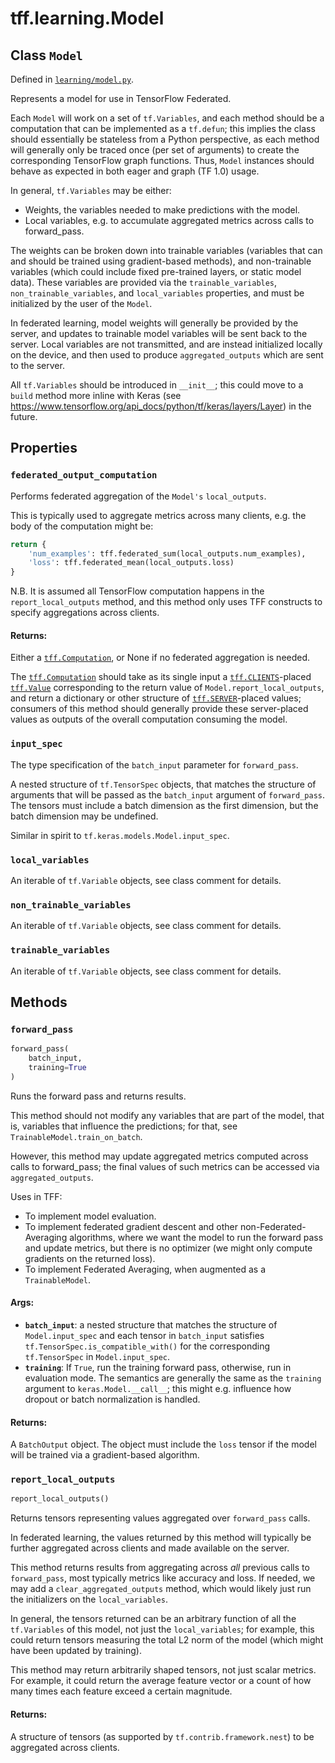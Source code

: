 <div itemscope itemtype="http://developers.google.com/ReferenceObject">
<meta itemprop="name" content="tff.learning.Model" />
<meta itemprop="path" content="Stable" />
<meta itemprop="property" content="federated_output_computation"/>
<meta itemprop="property" content="input_spec"/>
<meta itemprop="property" content="local_variables"/>
<meta itemprop="property" content="non_trainable_variables"/>
<meta itemprop="property" content="trainable_variables"/>
<meta itemprop="property" content="forward_pass"/>
<meta itemprop="property" content="report_local_outputs"/>
</div>

# tff.learning.Model

## Class `Model`





Defined in [`learning/model.py`](http://github.com/tensorflow/federated/tree/master/tensorflow_federated/python/learning/model.py).

<!-- Placeholder for "Used in" -->

Represents a model for use in TensorFlow Federated.

Each `Model` will work on a set of `tf.Variables`, and each method should be
a computation that can be implemented as a `tf.defun`; this implies the class
should essentially be stateless from a Python perspective, as each method
will generally only be traced once (per set of arguments) to create the
corresponding TensorFlow graph functions. Thus, `Model` instances should
behave as expected in both eager and graph (TF 1.0) usage.

In general, `tf.Variables` may be either:

  * Weights, the variables needed to make predictions with the model.
  * Local variables, e.g. to accumulate aggregated metrics across
    calls to forward_pass.

The weights can be broken down into trainable variables (variables
that can and should be trained using gradient-based methods), and
non-trainable variables (which could include fixed pre-trained layers,
or static model data). These variables are provided via the
`trainable_variables`, `non_trainable_variables`, and `local_variables`
properties, and must be initialized by the user of the `Model`.

In federated learning, model weights will generally be provided by the
server, and updates to trainable model variables will be sent back to the
server. Local variables are not transmitted, and are instead initialized
locally on the device, and then used to produce `aggregated_outputs` which
are sent to the server.

All `tf.Variables` should be introduced in `__init__`; this could move to a
`build` method more inline with Keras (see
https://www.tensorflow.org/api_docs/python/tf/keras/layers/Layer) in
the future.

## Properties

<h3 id="federated_output_computation"><code>federated_output_computation</code></h3>

Performs federated aggregation of the `Model's` `local_outputs`.

This is typically used to aggregate metrics across many clients, e.g. the
body of the computation might be:

```python
return {
    'num_examples': tff.federated_sum(local_outputs.num_examples),
    'loss': tff.federated_mean(local_outputs.loss)
}
```

N.B. It is assumed all TensorFlow computation happens in the
`report_local_outputs` method, and this method only uses TFF constructs to
specify aggregations across clients.

#### Returns:

Either a <a href="../../tff/Computation.md"><code>tff.Computation</code></a>, or None if no federated aggregation is needed.


The <a href="../../tff/Computation.md"><code>tff.Computation</code></a> should take as its single input a
<a href="../../tff.md#CLIENTS"><code>tff.CLIENTS</code></a>-placed <a href="../../tff/Value.md"><code>tff.Value</code></a> corresponding to the return value of
`Model.report_local_outputs`, and return a dictionary or other structure
of <a href="../../tff.md#SERVER"><code>tff.SERVER</code></a>-placed values; consumers of this method should generally
provide these server-placed values as outputs of the overall computation
consuming the model.

<h3 id="input_spec"><code>input_spec</code></h3>

The type specification of the `batch_input` parameter for `forward_pass`.

A nested structure of `tf.TensorSpec` objects, that matches the structure of
arguments that will be passed as the `batch_input` argument of
`forward_pass`. The tensors must include a batch dimension as the first
dimension, but the batch dimension may be undefined.

Similar in spirit to `tf.keras.models.Model.input_spec`.

<h3 id="local_variables"><code>local_variables</code></h3>

An iterable of `tf.Variable` objects, see class comment for details.

<h3 id="non_trainable_variables"><code>non_trainable_variables</code></h3>

An iterable of `tf.Variable` objects, see class comment for details.

<h3 id="trainable_variables"><code>trainable_variables</code></h3>

An iterable of `tf.Variable` objects, see class comment for details.



## Methods

<h3 id="forward_pass"><code>forward_pass</code></h3>

``` python
forward_pass(
    batch_input,
    training=True
)
```

Runs the forward pass and returns results.

This method should not modify any variables that are part of the model, that
is, variables that influence the predictions; for that, see
`TrainableModel.train_on_batch`.

However, this method may update aggregated metrics computed across calls to
forward_pass; the final values of such metrics can be accessed via
`aggregated_outputs`.

Uses in TFF:

  * To implement model evaluation.
  * To implement federated gradient descent and other
    non-Federated-Averaging algorithms, where we want the model to run the
    forward pass and update metrics, but there is no optimizer
    (we might only compute gradients on the returned loss).
  * To implement Federated Averaging, when augmented as a `TrainableModel`.

#### Args:

* <b>`batch_input`</b>: a nested structure that matches the structure of
    `Model.input_spec` and each tensor in `batch_input` satisfies
    `tf.TensorSpec.is_compatible_with()` for the corresponding
    `tf.TensorSpec` in `Model.input_spec`.
* <b>`training`</b>: If `True`, run the training forward pass, otherwise, run in
    evaluation mode. The semantics are generally the same as the `training`
    argument to `keras.Model.__call__`; this might e.g. influence how
    dropout or batch normalization is handled.


#### Returns:

A `BatchOutput` object. The object must include the `loss` tensor if the
model will be trained via a gradient-based algorithm.

<h3 id="report_local_outputs"><code>report_local_outputs</code></h3>

``` python
report_local_outputs()
```

Returns tensors representing values aggregated over `forward_pass` calls.

In federated learning, the values returned by this method will typically
be further aggregated across clients and made available on the server.

This method returns results from aggregating across *all* previous calls
to `forward_pass`, most typically metrics like accuracy and loss. If needed,
we may add a `clear_aggregated_outputs` method, which would likely just
run the initializers on the `local_variables`.

In general, the tensors returned can be an arbitrary function of all
the `tf.Variables` of this model, not just the `local_variables`; for
example, this could return tensors measuring the total L2 norm of the model
(which might have been updated by training).

This method may return arbitrarily shaped tensors, not just scalar metrics.
For example, it could return the average feature vector or a count of
how many times each feature exceed a certain magnitude.

#### Returns:

A structure of tensors (as supported by `tf.contrib.framework.nest`)
to be aggregated across clients.



